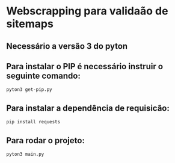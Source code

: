 # Webscrapping para validaão de sitemaps

## Necessário a versão 3 do pyton

## Para instalar o PIP é necessário instruir o seguinte comando:
``pyton3 get-pip.py``

## Para instalar a dependência de requisicão:

```pip install requests```


## Para rodar o projeto:

```pyton3 main.py```
